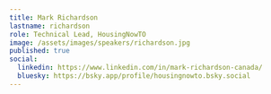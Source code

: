 ```yaml
---
title: Mark Richardson
lastname: richardson
role: Technical Lead, HousingNowTO
image: /assets/images/speakers/richardson.jpg
published: true
social:
  linkedin: https://www.linkedin.com/in/mark-richardson-canada/
  bluesky: https://bsky.app/profile/housingnowto.bsky.social
---
```

